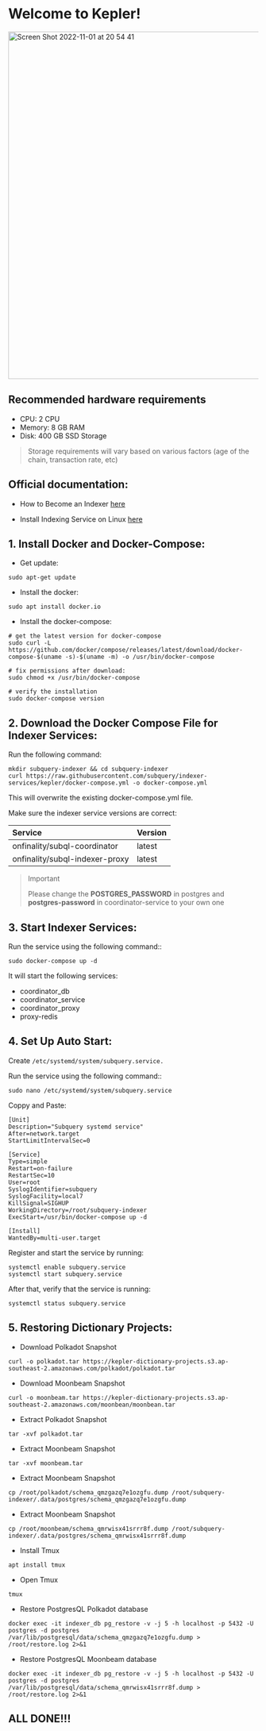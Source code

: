# Welcome to Kepler!
<img width="700" alt="Screen Shot 2022-11-01 at 20 54 41" src="https://blog.subquery.network/content/images/size/w1200/2023/04/kepler-on-poly.png">

## Recommended hardware requirements
- CPU: 2 CPU
- Memory: 8 GB RAM
- Disk: 400 GB SSD Storage
>Storage requirements will vary based on various factors (age of the chain, transaction rate, etc)

## Official documentation:

- How to Become an Indexer [here](https://academy.subquery.network/subquery_network/kepler/indexers/become-an-indexer.html)

- Install Indexing Service on Linux [here](https://academy.subquery.network/subquery_network/kepler/indexers/install-indexer-linux.html)


## 1. Install Docker and Docker-Compose:
- Get update:
```
sudo apt-get update
```

- Install the docker:
```
sudo apt install docker.io
```

- Install the docker-compose:
```
# get the latest version for docker-compose
sudo curl -L https://github.com/docker/compose/releases/latest/download/docker-compose-$(uname -s)-$(uname -m) -o /usr/bin/docker-compose

# fix permissions after download:
sudo chmod +x /usr/bin/docker-compose

# verify the installation
sudo docker-compose version

```
## 2. Download the Docker Compose File for Indexer Services:
Run the following command:
```
mkdir subquery-indexer && cd subquery-indexer
curl https://raw.githubusercontent.com/subquery/indexer-services/kepler/docker-compose.yml -o docker-compose.yml
```
This will overwrite the existing docker-compose.yml file.

Make sure the indexer service versions are correct:


| Service                        | Version   |
| :----------------------------- | :-------- |
| onfinality/subql-coordinator   | latest    |
| onfinality/subql-indexer-proxy | latest    |

>Important
>
>Please change the **POSTGRES_PASSWORD** in postgres and **postgres-password** in coordinator-service to your own one

## 3. Start Indexer Services:

Run the service using the following command::
```
sudo docker-compose up -d
```

It will start the following services:

- coordinator_db
- coordinator_service
- coordinator_proxy
- proxy-redis

## 4. Set Up Auto Start:

Create `/etc/systemd/system/subquery.service.` 

Run the service using the following command::
```
sudo nano /etc/systemd/system/subquery.service
```

Coppy and Paste:

```
[Unit]
Description="Subquery systemd service"
After=network.target
StartLimitIntervalSec=0

[Service]
Type=simple
Restart=on-failure
RestartSec=10
User=root
SyslogIdentifier=subquery
SyslogFacility=local7
KillSignal=SIGHUP
WorkingDirectory=/root/subquery-indexer
ExecStart=/usr/bin/docker-compose up -d

[Install]
WantedBy=multi-user.target
```

Register and start the service by running:
```
systemctl enable subquery.service
systemctl start subquery.service
```

After that, verify that the service is running:
```
systemctl status subquery.service
```

## 5. Restoring Dictionary Projects:

- Download Polkadot Snapshot

```
curl -o polkadot.tar https://kepler-dictionary-projects.s3.ap-southeast-2.amazonaws.com/polkadot/polkadot.tar
```

- Download Moonbeam Snapshot

```
curl -o moonbeam.tar https://kepler-dictionary-projects.s3.ap-southeast-2.amazonaws.com/moonbean/moonbean.tar
```

- Extract Polkadot Snapshot

```tar -xvf polkadot.tar```

- Extract Moonbeam Snapshot

```tar -xvf moonbeam.tar```

- Extract Moonbeam Snapshot

```
cp /root/polkadot/schema_qmzgazq7e1ozgfu.dump /root/subquery-indexer/.data/postgres/schema_qmzgazq7e1ozgfu.dump
```

- Extract Moonbeam Snapshot

```
cp /root/moonbeam/schema_qmrwisx41srrr8f.dump /root/subquery-indexer/.data/postgres/schema_qmrwisx41srrr8f.dump
```

- Install Tmux
```
apt install tmux
```

- Open Tmux

```
tmux
```

- Restore PostgresQL Polkadot database

```
docker exec -it indexer_db pg_restore -v -j 5 -h localhost -p 5432 -U postgres -d postgres /var/lib/postgresql/data/schema_qmzgazq7e1ozgfu.dump > /root/restore.log 2>&1
```

- Restore PostgresQL Moonbeam database

```
docker exec -it indexer_db pg_restore -v -j 5 -h localhost -p 5432 -U postgres -d postgres /var/lib/postgresql/data/schema_qmrwisx41srrr8f.dump > /root/restore.log 2>&1
```

## ALL DONE!!!
